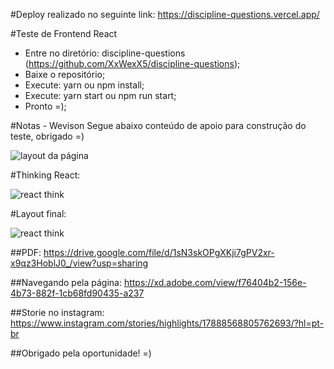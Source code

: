 #Deploy realizado no seguinte link: https://discipline-questions.vercel.app/

#Teste de Frontend React
- Entre no diretório: discipline-questions (https://github.com/XxWexX5/discipline-questions);
- Baixe o repositório;
- Execute: yarn ou npm install;
- Execute: yarn start ou npm run start;
- Pronto =);

#Notas - Wevison
Segue abaixo conteúdo de apoio para construção do teste, obrigado =)

![layout da página](https://i.ibb.co/2sG4CWC/Whats-App-Image-2020-11-16-at-8-34-12-AM.jpg)

#Thinking React:

![react think](https://i.ibb.co/9rkBtQs/Whats-App-Image-2020-11-16-at-8-34-46-AM.jpg)

#Layout final:

![react think](https://i.ibb.co/5M8WR7f/layout.jpg)

##PDF: https://drive.google.com/file/d/1sN3skOPgXKji7gPV2xr-x9qz3HoblJ0_/view?usp=sharing 

##Navegando pela página: https://xd.adobe.com/view/f76404b2-156e-4b73-882f-1cb68fd90435-a237

##Storie no instagram: https://www.instagram.com/stories/highlights/17888568805762693/?hl=pt-br

##Obrigado pela oportunidade! =)
